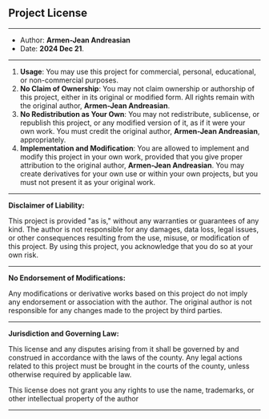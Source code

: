 ## Project License

--- 

- Author: **Armen-Jean Andreasian**
- Date: **2024 Dec 21**.

---

1. **Usage**: You may use this project for commercial, personal, educational, or non-commercial purposes.
2. **No Claim of Ownership**: You may not claim ownership or authorship of this project, either in its original or
   modified form. All rights remain with the original author, **Armen-Jean Andreasian**.
3. **No Redistribution as Your Own**: You may not redistribute, sublicense, or republish this project, or any modified
   version of it, as if it were your own work. You must credit the original author, **Armen-Jean Andreasian**,
   appropriately.
4. **Implementation and Modification**: You are allowed to implement and modify this project in your own work, provided
   that you give proper attribution to the original author, **Armen-Jean Andreasian**. You may create derivatives for
   your own use or within your own projects, but you must not present it as your original work.

---
**Disclaimer of Liability:**

This project is provided "as is," without any warranties or guarantees of any kind. The author is not responsible for
any damages, data loss, legal issues, or other consequences resulting from the use, misuse, or modification of this
project. By using this project, you acknowledge that you do so at your own risk.

---
**No Endorsement of Modifications:**

Any modifications or derivative works based on this project do not imply any endorsement or association with the author.
The original author is not responsible for any changes made to the project by third parties.

---
**Jurisdiction and Governing Law:**

This license and any disputes arising from it shall be governed by and construed in accordance with the laws of the
county. Any legal actions related to this project must be brought in the courts of the county, unless otherwise required
by applicable law.

This license does not grant you any rights to use the name, trademarks, or other intellectual property of the author

---


